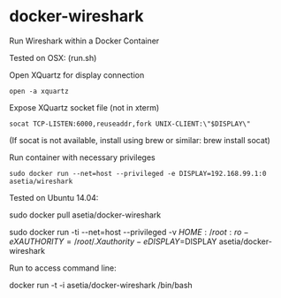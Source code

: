 # docker-wireshark


Run Wireshark within a Docker Container

Tested on OSX: (run.sh)

  Open XQuartz for display connection

    open -a xquartz

  Expose XQuartz socket file (not in xterm)

    socat TCP-LISTEN:6000,reuseaddr,fork UNIX-CLIENT:\"$DISPLAY\"

  (If socat is not available, install using brew or similar: brew install socat)

  Run container with necessary privileges

    sudo docker run --net=host --privileged -e DISPLAY=192.168.99.1:0 asetia/wireshark


Tested on Ubuntu 14.04:

  sudo docker pull asetia/docker-wireshark

  sudo docker run -ti --net=host --privileged -v $HOME:/root:ro -e XAUTHORITY=/root/.Xauthority -e 
  DISPLAY=$DISPLAY asetia/docker-wireshark

Run to access command line:

  docker run -t -i asetia/docker-wireshark /bin/bash